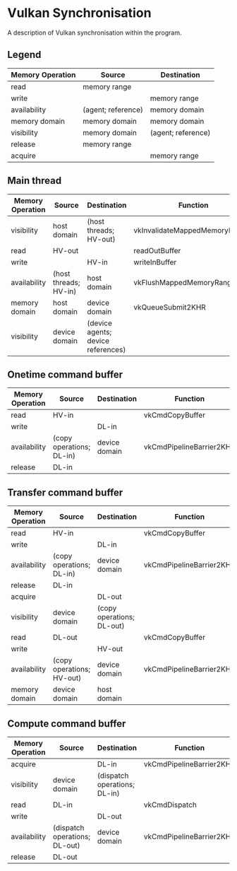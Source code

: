 # Vulkan Synchronisation

A description of Vulkan synchronisation within the program.

## Legend

| Memory Operation | Source             | Destination        |
| ---------------- | ------------------ | ------------------ |
| read             | memory range       |                    |
| write            |                    | memory range       |
| availability     | (agent; reference) | memory domain      |
| memory domain    | memory domain      | memory domain      |
| visibility       | memory domain      | (agent; reference) |
| release          | memory range       |                    |
| acquire          |                    | memory range       |

## Main thread

| Memory Operation | Source                | Destination                        | Function                       |
| ---------------- | --------------------- | ---------------------------------- | ------------------------------ |
| visibility       | host domain           | (host threads; HV-out)             | vkInvalidateMappedMemoryRanges |
| read             | HV-out                |                                    | readOutBuffer                  |
| write            |                       | HV-in                              | writeInBuffer                  |
| availability     | (host threads; HV-in) | host domain                        | vkFlushMappedMemoryRanges      |
| memory domain    | host domain           | device domain                      | vkQueueSubmit2KHR              |
| visibility       | device domain         | (device agents; device references) |                                |

## Onetime command buffer

| Memory Operation | Source                   | Destination   | Function                 |
| ---------------- | ------------------------ | ------------- | ------------------------ |
| read             | HV-in                    |               | vkCmdCopyBuffer          |
| write            |                          | DL-in         |                          |
| availability     | (copy operations; DL-in) | device domain | vkCmdPipelineBarrier2KHR |
| release          | DL-in                    |               |                          |

## Transfer command buffer

| Memory Operation | Source                    | Destination               | Function                 |
| ---------------- | ------------------------- | ------------------------- | ------------------------ |
| read             | HV-in                     |                           | vkCmdCopyBuffer          |
| write            |                           | DL-in                     |                          |
| availability     | (copy operations; DL-in)  | device domain             | vkCmdPipelineBarrier2KHR |
| release          | DL-in                     |                           |                          |
| acquire          |                           | DL-out                    |                          |
| visibility       | device domain             | (copy operations; DL-out) |                          |
| read             | DL-out                    |                           | vkCmdCopyBuffer          |
| write            |                           | HV-out                    |                          |
| availability     | (copy operations; HV-out) | device domain             | vkCmdPipelineBarrier2KHR |
| memory domain    | device domain             | host domain               |                          |

## Compute command buffer

| Memory Operation | Source                        | Destination                  | Function                 |
| ---------------- | ----------------------------- | ---------------------------- | ------------------------ |
| acquire          |                               | DL-in                        | vkCmdPipelineBarrier2KHR |
| visibility       | device domain                 | (dispatch operations; DL-in) |                          |
| read             | DL-in                         |                              | vkCmdDispatch            |
| write            |                               | DL-out                       |                          |
| availability     | (dispatch operations; DL-out) | device domain                | vkCmdPipelineBarrier2KHR |
| release          | DL-out                        |                              |                          |
